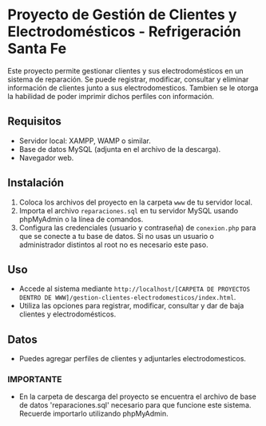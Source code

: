 # Proyecto de Gestión de Clientes y Electrodomésticos - Refrigeración Santa Fe

Este proyecto permite gestionar clientes y sus electrodomésticos en un sistema de reparación. Se puede registrar, modificar, consultar y eliminar información de clientes junto a sus electrodomesticos. Tambien se le otorga la habilidad de poder imprimir dichos perfiles con información.

## Requisitos
- Servidor local: XAMPP, WAMP o similar.
- Base de datos MySQL (adjunta en el archivo de la descarga).
- Navegador web.

## Instalación
1. Coloca los archivos del proyecto en la carpeta `www` de tu servidor local.
2. Importa el archivo `reparaciones.sql` en tu servidor MySQL usando phpMyAdmin o la línea de comandos.
3. Configura las credenciales (usuario y contraseña) de `conexion.php` para que se conecte a tu base de datos. Si no usas un usuario o administrador distintos al root no es necesario este paso.

## Uso
- Accede al sistema mediante `http://localhost/[CARPETA DE PROYECTOS DENTRO DE WWW]/gestion-clientes-electrodomesticos/index.html`.
- Utiliza las opciones para registrar, modificar, consultar y dar de baja clientes y electrodomésticos.

## Datos
- Puedes agregar perfiles de clientes y adjuntarles electrodomesticos.

### IMPORTANTE
- En la carpeta de descarga del proyecto se encuentra el archivo de base de datos 'reparaciones.sql' necesario para que funcione este sistema. Recuerde importarlo utilizando phpMyAdmin.
